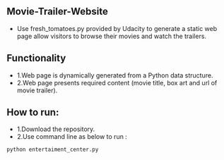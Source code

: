 ## Movie-Trailer-Website
- Use fresh_tomatoes.py provided by Udacity to generate a static web page allow visitors to browse their movies and watch the trailers.



## Functionality
  - 1.Web page is dynamically generated from a Python data structure.
  - 2.Web page presents required content (movie title, box art and url of movie trailer).


## How to run:
  - 1.Download the repository.
  - 2.Use command line as below to run :
```python
python entertaiment_center.py
```
